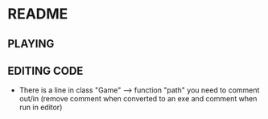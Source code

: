 # README

## PLAYING

## EDITING CODE

- There is a line in class "Game" --> function "path" you need to comment out/in (remove comment when converted to an exe and comment when run in editor)
